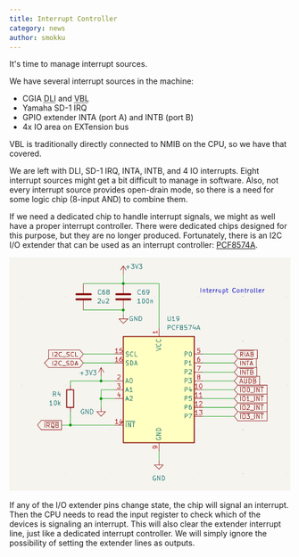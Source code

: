 ```yaml
---
title: Interrupt Controller
category: news
author: smokku
---
```


It's time to manage interrupt sources.

We have several interrupt sources in the machine:

- CGIA <acronym title="Display List Interrupt">DLI</acronym> and <acronym title="Vertical BLank interrupt">VBL</acronym>
- Yamaha SD-1 IRQ
- GPIO extender INTA (port A) and INTB (port B)
- 4x IO area on EXTension bus

VBL is traditionally directly connected to NMIB on the CPU, so we have that covered.

We are left with DLI, SD-1 IRQ, INTA, INTB, and 4 IO interrupts.
Eight interrupt sources might get a bit difficult to manage in software.
Also, not every interrupt source provides open-drain mode, so there is a need for some logic chip (8-input AND) to combine them.

If we need a dedicated chip to handle interrupt signals, we might as well have a proper interrupt controller.
There were dedicated chips designed for this purpose, but they are no longer produced.
Fortunately, there is an I2C I/O extender that can be used as an interrupt controller: [PCF8574A][1].

[1]: https://www.ti.com/lit/ds/symlink/pcf8574a.pdf

![Interrupt Controller](/media/2024-09-22_interrupt-controller.png)

If any of the I/O extender pins change state, the chip will signal an interrupt.
Then the CPU needs to read the input register to check which of the devices is signaling an interrupt.
This will also clear the extender interrupt line, just like a dedicated interrupt controller.
We will simply ignore the possibility of setting the extender lines as outputs.

